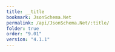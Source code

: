 ```yaml
---
title: __title
bookmark: JsonSchema.Net
permalink: /api/JsonSchema.Net/:title/
folder: true
order: "9.01"
version: "4.1.1"
---
```

